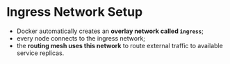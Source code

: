 # Ingress Network Setup

- Docker automatically creates an **overlay network called `ingress`**; <!-- todo: link to overlay network -->
- every node connects to the ingress network;
- the **routing mesh uses this network** to route external traffic to available service replicas.
